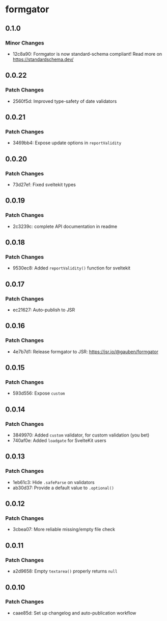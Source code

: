 # formgator

## 0.1.0

### Minor Changes

- 12c8a90: Formgator is now standard-schema compliant! Read more on https://standardschema.dev/

## 0.0.22

### Patch Changes

- 2560f5d: Improved type-safety of date validators

## 0.0.21

### Patch Changes

- 3469bb4: Expose update options in `reportValidity`

## 0.0.20

### Patch Changes

- 73d27ef: Fixed sveltekit types

## 0.0.19

### Patch Changes

- 2c3239c: complete API documentation in readme

## 0.0.18

### Patch Changes

- 9530ec8: Added `reportValidity()` function for sveltekit

## 0.0.17

### Patch Changes

- ec21627: Auto-publish to JSR

## 0.0.16

### Patch Changes

- 4e7b7d1: Release formgator to JSR: https://jsr.io/@gauben/formgator

## 0.0.15

### Patch Changes

- 593d556: Expose `custom`

## 0.0.14

### Patch Changes

- 3849970: Added `custom` validator, for custom validation (you bet)
- 740af0e: Added `loadgate` for SvelteKit users

## 0.0.13

### Patch Changes

- 1eb61c3: Hide `.safeParse` on validators
- ab30d37: Provide a default value to `.optional()`

## 0.0.12

### Patch Changes

- 3cbea07: More reliable missing/empty file check

## 0.0.11

### Patch Changes

- a2d9658: Empty `textarea()` properly returns `null`

## 0.0.10

### Patch Changes

- caae85d: Set up changelog and auto-publication workflow
